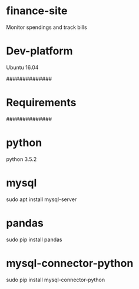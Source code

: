 # finance-site
Monitor spendings and track bills

# Dev-platform
Ubuntu 16.04

##############
# Requirements
##############
# python
python 3.5.2

# mysql
sudo apt install mysql-server

# pandas
sudo pip install pandas

# mysql-connector-python
sudo pip install mysql-connector-python